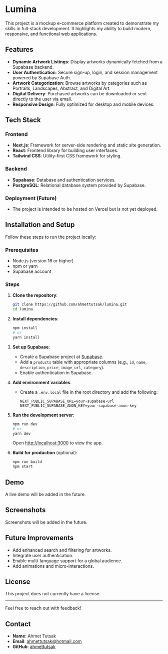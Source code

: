 # Lumina

This project is a mockup e-commerce platform created to demonstrate my skills in full-stack development. It highlights my ability to build modern, responsive, and functional web applications.

## Features

- **Dynamic Artwork Listings**: Display artworks dynamically fetched from a Supabase backend.
- **User Authentication**: Secure sign-up, login, and session management powered by Supabase Auth.
- **Artwork Categorization**: Browse artworks by categories such as Portraits, Landscapes, Abstract, and Digital Art.
- **Digital Delivery**: Purchased artworks can be downloaded or sent directly to the user via email.
- **Responsive Design**: Fully optimized for desktop and mobile devices.

## Tech Stack

### Frontend

- **Next.js**: Framework for server-side rendering and static site generation.
- **React**: Frontend library for building user interfaces.
- **Tailwind CSS**: Utility-first CSS framework for styling.

### Backend

- **Supabase**: Database and authentication services.
- **PostgreSQL**: Relational database system provided by Supabase.

### Deployment (Future)

- The project is intended to be hosted on Vercel but is not yet deployed.

## Installation and Setup

Follow these steps to run the project locally:

### Prerequisites

- Node.js (version 16 or higher)
- npm or yarn
- Supabase account

### Steps

1. **Clone the repository**:

   ```bash
   git clone https://github.com/ahmettutsak/lumina.git
   cd lumina
   ```

2. **Install dependencies**:

   ```bash
   npm install
   # or
   yarn install
   ```

3. **Set up Supabase**:

   - Create a Supabase project at [Supabase](https://supabase.com/).
   - Add a `products` table with appropriate columns (e.g., `id`, `name`, `description`, `price`, `image_url`, `category`).
   - Enable authentication in Supabase.

4. **Add environment variables**:

   - Create a `.env.local` file in the root directory and add the following:
     ```env
     NEXT_PUBLIC_SUPABASE_URL=your-supabase-url
     NEXT_PUBLIC_SUPABASE_ANON_KEY=your-supabase-anon-key
     ```

5. **Run the development server**:

   ```bash
   npm run dev
   # or
   yarn dev
   ```

   Open [http://localhost:3000](http://localhost:3000) to view the app.

6. **Build for production** (optional):
   ```bash
   npm run build
   npm start
   ```

## Demo

A live demo will be added in the future.

## Screenshots

Screenshots will be added in the future.

## Future Improvements

- Add enhanced search and filtering for artworks.
- Integrate user authentication.
- Enable multi-language support for a global audience.
- Add animations and micro-interactions.

## License

This project does not currently have a license.

---

Feel free to reach out with feedback!

## Contact

- **Name**: Ahmet Tutsak
- **Email**: ahmettutsak@hotmail.com
- **GitHub**: [ahmettutsak](https://github.com/ahmettutsak)
